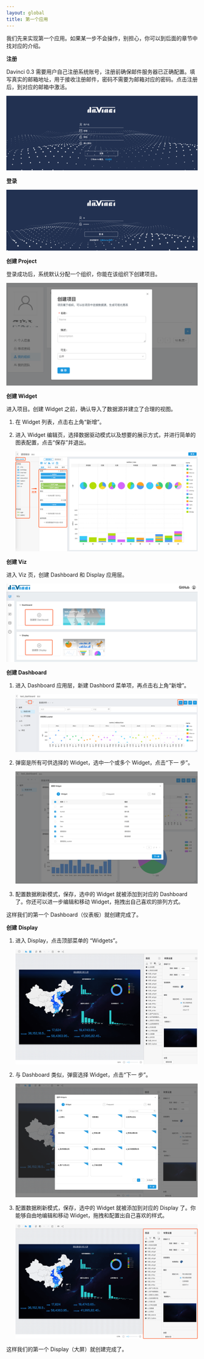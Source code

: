 ```yaml
---
layout: global
title: 第一个应用
---
```



我们先来实现第一个应用。如果某一步不会操作，别担心，你可以到后面的章节中找对应的介绍。

**注册**

Davinci 0.3 需要用户自己注册系统账号，注册前确保邮件服务器已正确配置。填写真实的邮箱地址，用于接收注册邮件，密码不需要为邮箱对应的密码。点击注册后，到对应的邮箱中激活。

![quickStart_register](./img/quickstart_login_up.png)

**登录**

![quickStart_login](./img/quickstart_login_in.png)

**创建 Project**

登录成功后，系统默认分配一个组织，你能在该组织下创建项目。

![user_org_add_pro](./img/user_org_add_pro.png)

**创建 Widget**

进入项目。创建 Widget 之前，确认导入了数据源并建立了合理的视图。

1. 在 Widget 列表，点击右上角“新增”。

2. 进入 Widget 编辑页，选择数据驱动模式以及想要的展示方式，并进行简单的图表配置，点击“保存”并退出。

   ![widget_per1](./img/widget_per1.png)

**创建 Viz**

进入 Viz 页，创建 Dashboard 和 Display 应用层。

![dashboard_viz_add](./img/dashboard_viz_add.jpg)

**创建 Dashboard**

1. 进入 Dashboard 应用层，新建 Dashbord 菜单项，再点击右上角“新增”。

   ![quickstart_dashboard2](./img/quickstart_dashboard2.png)

2. 弹窗是所有可供选择的 Widget，选中一个或多个 Widget，点击“下一 步”。

   ![quickstart_dashboard4](./img/quickstart_dashboard3.png)

3. 配置数据刷新模式，保存，选中的 Widget 就被添加到对应的 Dashboard 了。你还可以进一步编辑和移动 Widget，拖拽出自己喜欢的排列方式。

这样我们的第一个 Dashboard（仪表板）就创建完成了。

**创建** **Display**

1. 进入 Display，点击顶部菜单的 “Widgets”。

   ![quickstart_diaplay1](./img/quickstart_diaplay1.png)

2. 与 Dashboard 类似，弹窗选择 Widget，点击“下一 步”。

   ![quickstart_display2](./img/quickstart_display2.png)

3. 配置数据刷新模式，保存，选中的 Widget 就被添加到对应的 Display 了。你能够自由地编辑和移动 Widget，拖拽和配置出自己喜欢的样式。

   ![quickstart_display5](./img/quickstart_display5.png)

这样我们的第一个 Display（大屏）就创建完成了。